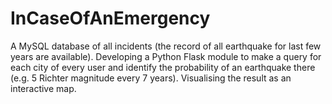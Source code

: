 # InCaseOfAnEmergency
A MySQL database of all incidents (the record of all earthquake for last few years are available). Developing a Python Flask module to make a query for each city of every user and identify the probability  of an earthquake there (e.g. 5 Richter magnitude every 7 years). Visualising the result as an interactive map.
